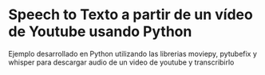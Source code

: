 # Speech to Texto a partir de un vídeo de Youtube usando Python
Ejemplo desarrollado en Python utilizando las librerias moviepy, pytubefix y whisper para descargar audio de un video de youtube y transcribirlo
